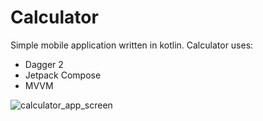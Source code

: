 # Calculator
Simple mobile application written in kotlin. Calculator uses:
 - Dagger 2
 - Jetpack Compose
 - MVVM
 
 ![calculator_app_screen](https://user-images.githubusercontent.com/25510169/233459432-745dcd2f-28bb-4c57-8abb-6e16dd435eee.JPG)
